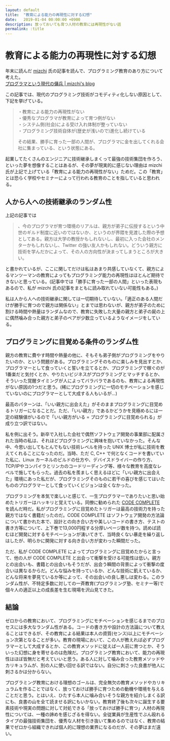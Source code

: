 ```yaml
---
layout: default
title:  "教育による能力の再現性に対する幻想"
date:   2019-01-04 00:00:00 +0900
description: 放っておいても育つ人材の教育には再現性がない話
permalink: :title
---
```


# 教育による能力の再現性に対する幻想

年末に読んだ [mizchi](https://twitter.com/mizchi) 氏の記事を読んで、プログラミング教育のあり方について考えた。  
[プログラマという現代の傭兵 | mizchi's blog](https://mizchi.hatenablog.com/entry/2018/12/26/103000)

この記事では、現代のプログラミング技術がコモディティ化しない原因として、下記を挙げている。

> ・教育による能力の再現性がない  
> ・優秀なプログラマが教育によって育つ例がない  
> ・システム側(社会)による受け入れ体制が整っていない  
> ・プログラミング技術自体が(歴史が浅いので)進化し続けている  
>
> その結果、勝手に育った一部の人間が、プログラマに金を出してくれる会社に集まっている、という状態にある。

起業してたくさんのエンジニアに技術継承しまくって最強の技術集団を作ろう、といった夢を想像することはあるが、その夢が現実的に感じない理由は mizchi 氏が上記で上げている「教育による能力の再現性がない」ためだ。この「教育」とは恐らく学校やセミナーによって行われる教育のことを指していると思われる。

## 人から人への技術継承のランダム性

上記の記事では

> 、今のプログラマが育つ環境のリアルは、親方が弟子に伝授するという中世のギルド制度に近いのではないか、というのが界隈を見渡した際の予想としてある。親方は大学の教授かもしれないし、最初に入った会社のメンターかもしれないし、Twitter の強い友人かもしれない。どういう親方に技術を学んだかによって、その人の方向性が決まってしまうところが大きい。

と書かれているが、ここに関してだけは私はあまり共感していなくて、親方によるマンツーマンの教育によってもプログラミング能力の再現性はほとんど期待できないと思っている。(記事中では「勝手に育った一部の人間」といった表現もあるので、私が mizchi 氏の記事をまともに読み取れていない可能性もある。)

私は人から人への技術継承に関しては一切期待していない。「適正のある人間だけが勝手に育つので親方は関係ない」とまでは思わないが、親方が弟子のために割ける時間や熱量はランダムなので、教育に失敗した大量の親方と弟子の屍の上に偶然噛み合った親方と弟子のペアが少数立っているようなイメージをしている。


## プログラミングに目覚める条件のランダム性

親方の教育に費やす時間や熱量の他に、そもそも弟子側がプログラミングをやりたいのか、という問題がある。プログラミングそのものに楽しみを見出すとか、プログラマーとして食っていくと誓いを立てるとか、プログラミングで稼ぐのが1番楽だと気付くとか、やりたいビジネスがプログラミングとマッチするとか、そういった覚醒タイミングが人によってバラバラであるのも、教育による再現性がない原因の1つだと思う。(稀にプログラミングに一切のモチベーションを感じていないのにプログラマーとして大成する人もいるが...)

最高のパターンは、「いい親方に出会えた」がそのままプログラミングに目覚めるトリガーになることだ。ただ、「いい親方」であるかどうかを見極めるには一定の経験値がいるので「いい親方がいる = プログラミングに目覚められる」が成り立つ訳ではない。

私を例に出そう。新卒で入社した会社で偶然ソフトウェア開発の事業部に配属された当時の私は、それほどプログラミングに興味を抱いていなかった。そんな中、今思い出してもとんでもない技術レベルを持った UNIX 博士が私に技術を教えてくれることになったのだ。当時、ただ C, C++ で何となくコードを書いていた私に、Linux カーネルのビルドの仕方や、デバイスドライバーの作り方、TCP/IPやコンパイラとリンカのコードリーディング等、様々な教育を高度なレベルで施してもらった。過去の私を羨ましく思えるほどに「いい親方に出会えた」環境にあった私だが、プログラミングそのものに若干の喜びを感じてはいたもののプログラマーとして食っていくビジョンは全くなかった。

プログラミングを本気で楽しいと感じて、一生プログラマーでありたいと思い始めたトリガーはハッキリと覚えている。同僚に勧められた [CODE COMPLETE](https://www.amazon.co.jp/CODE-COMPLETE-第2版-上-完全なプログラミングを目指して/dp/489100455X) を読んだ時だ。私がプログラミングに目覚めたトリガーは最高の技術力を持った親方ではなく書籍だったのだ。CODE COMPLETE はソフトウェア開発の方法論について書かれた本で、設計との向き合い方や美しいコードの書き方、テストの書き方等について、上下巻で13,000円程する分厚いページ数を持つ。読めば読むほど開発に対するモチベーションが湧いてきて、当時良くない暴走を繰り返しはしたが、明らかに開発に対する向き合い方が変わった瞬間だった。

ただ、私が CODE COMPLETE によってプログラミングに目覚めたからと言って、他の人が CODE COMPLETE と出会って衝撃を受ける可能性は低い。親方との出会いも、書籍との出会いもそうだが、出会う瞬間の背景によって衝撃の度合いは異なるからだ。どんな悩みを持っているか、どんな技術に飢えているか、どんな将来を夢見ているか等によって、その出会いの良し悪しは変わる。このランダム性が、不特定多数に対しての一斉教育(プログラミング塾、セミナー等)で個々人の適正以上の成長差を生む現場を沢山見てきた。


## 結論

ゼロからの教育において、プログラミングにモチベーションを感じるまでのプロセスには多大なランダム性がある。コードの書き方や設計の方法論について教えることはできるが、その教育による結果は本人の資質(センス)以上にモチベーション次第となることが多い。教育の現場において、この人が教えれば必ずプログラマーとして大成するとか、この教育メソッドに従えば一人前に育つとか、そういった幻想に身を寄せるのは危険だ。プログラミング教育において、能力の再現性はほぼ皆無だと考えていいと思う。ある人に対して噛み合った教育メソッドやカリキュラムが、別の人に使い回せる訳ではない。自分に刺さった良書が他人に刺さるかは分からない。

プログラミング教育における理想のゴールは、完全無欠の教育メソッドやカリキュラムを作ることではなく、放っておけば勝手に育つための動機や環境を与えることだと思う。とはいえ、ひたすら本人に噛み合いそうな親方を紹介しまくる訳にも、良書の山を全て読ませる訳にもいかない。教育終了後も次々に誕生する要素技術や現実の問題に対して対処できる「放っておけば勝手に育つ」人材の再現性については、一種の諦めを感じざるを得ない。全従業員が生産性でぶん殴れるタイプの最強技術集団を、優秀な人材を引き抜いて集めるのではなく、教育の結果でゼロから組織できれば個人的に理想の業界になるのだが、その夢はまだ遠い。

